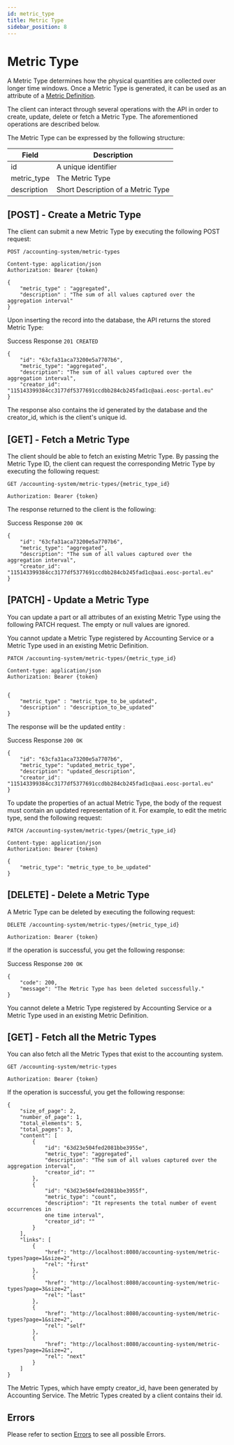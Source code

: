 ```yaml
---
id: metric_type
title: Metric Type
sidebar_position: 8
---
```


# Metric Type

A Metric Type determines how the physical quantities are collected over
longer time windows.
Once a Metric Type is generated, it can be used as an attribute of a
[Metric Definition](./metric_definition.md).

The client can interact through several operations with the API in order to
create, update, delete or fetch a Metric Type. The aforementioned operations
are described below.

The Metric Type can be expressed by the following structure:

| Field           | Description                          |
|------------------ |---------------------------------------- |
| id              | A unique identifier             |
| metric_type       | The Metric Type |
| description       | Short Description of a Metric Type |

## [POST] - Create a Metric Type

The client can submit a new Metric Type by executing the following POST
request:

```
POST /accounting-system/metric-types

Content-type: application/json
Authorization: Bearer {token}

{
    "metric_type" : "aggregated",
    "description" : "The sum of all values captured over the aggregation interval"
}
```

Upon inserting the record into the database, the API returns the stored
Metric Type:

Success Response `201 CREATED`

```
{
    "id": "63cfa31aca73200e5a7707b6",
    "metric_type": "aggregated",
    "description": "The sum of all values captured over the aggregation interval",
    "creator_id": "115143399384cc3177df5377691ccdbb284cb245fad1c@aai.eosc-portal.eu"
}
```

The response also contains the id generated by the database and the creator_id,
which is the client's unique id.

## [GET] - Fetch a Metric Type

The client should be able to fetch an existing Metric Type. By passing the Metric
Type ID, the client can request the corresponding Metric Type by executing the
following request:

```
GET /accounting-system/metric-types/{metric_type_id}

Authorization: Bearer {token}
```

The response returned to the client is the following:

Success Response `200 OK`

```
{
    "id": "63cfa31aca73200e5a7707b6",
    "metric_type": "aggregated",
    "description": "The sum of all values captured over the aggregation interval",
    "creator_id": "115143399384cc3177df5377691ccdbb284cb245fad1c@aai.eosc-portal.eu"
}
```

## [PATCH] - Update a Metric Type

You can update a part or all attributes of an existing Metric Type using the
following PATCH request. The empty or null values are ignored.

You cannot update a Metric Type registered by Accounting Service or a Metric
Type used in an existing Metric Definition.

```
PATCH /accounting-system/metric-types/{metric_type_id}

Content-type: application/json
Authorization: Bearer {token}


{
    "metric_type" : "metric_type_to_be_updated",
    "description" : "description_to_be_updated"
}
```

The response will be the updated entity :

Success Response `200 OK`

```
{
    "id": "63cfa31aca73200e5a7707b6",
    "metric_type": "updated_metric_type",
    "description": "updated_description",
    "creator_id": "115143399384cc3177df5377691ccdbb284cb245fad1c@aai.eosc-portal.eu"
}
```

To update the properties of an actual Metric Type, the body of the request must
contain an updated representation of it. For example, to edit the metric type,
send the following request:

```
PATCH /accounting-system/metric-types/{metric_type_id}

Content-type: application/json
Authorization: Bearer {token}

{  
    "metric_type": "metric_type_to_be_updated"
}
```

## [DELETE]  - Delete a Metric Type

A Metric Type can be deleted by executing the following request:

```
DELETE /accounting-system/metric-types/{metric_type_id}

Authorization: Bearer {token}
```

If the operation is successful, you get the following response:

Success Response `200 OK`

```
{
    "code": 200,
    "message": "The Metric Type has been deleted successfully."
}
```

You cannot delete a Metric Type registered by Accounting Service or a Metric
Type used in an existing Metric Definition.

## [GET]  - Fetch all the Metric Types

You can also fetch all the Metric Types that exist to the accounting system.

```
GET /accounting-system/metric-types

Authorization: Bearer {token}
```

If the operation is successful, you get the following response:

```
{
    "size_of_page": 2,
    "number_of_page": 1,
    "total_elements": 5,
    "total_pages": 3,
    "content": [
        {
            "id": "63d23e504fed2081bbe3955e",
            "metric_type": "aggregated",
            "description": "The sum of all values captured over the aggregation interval",
            "creator_id": ""
        },
        {
            "id": "63d23e504fed2081bbe3955f",
            "metric_type": "count",
            "description": "It represents the total number of event occurrences in
            one time interval",
            "creator_id": ""
        }
    ],
    "links": [
        {
            "href": "http://localhost:8080/accounting-system/metric-types?page=1&size=2",
            "rel": "first"
        },
        {
            "href": "http://localhost:8080/accounting-system/metric-types?page=3&size=2",
            "rel": "last"
        },
        {
            "href": "http://localhost:8080/accounting-system/metric-types?page=1&size=2",
            "rel": "self"
        },
        {
            "href": "http://localhost:8080/accounting-system/metric-types?page=2&size=2",
            "rel": "next"
        }
    ]
}
```

The Metric Types, which have empty creator_id, have been generated by
Accounting Service. The Metric Types created by a client contains their id.

## Errors

Please refer to section [Errors](./api_errors) to see all possible Errors.
